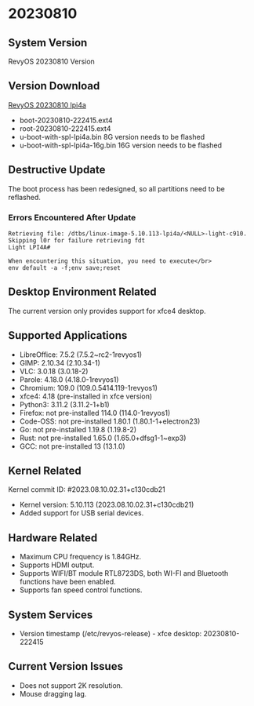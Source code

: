 # 20230810

## System Version

RevyOS 20230810 Version

## Version Download

[RevyOS 20230810 lpi4a](https://mirror.iscas.ac.cn/revyos/extra/images/lpi4a/20230810/)

- boot-20230810-222415.ext4 
- root-20230810-222415.ext4
- u-boot-with-spl-lpi4a.bin     8G version needs to be flashed
- u-boot-with-spl-lpi4a-16g.bin 16G version needs to be flashed

## Destructive Update

The boot process has been redesigned, so all partitions need to be reflashed.

### Errors Encountered After Update

```
Retrieving file: /dtbs/linux-image-5.10.113-lpi4a/<NULL>-light-c910.
Skipping l0r for failure retrieving fdt
Light LPI4A#

When encountering this situation, you need to execute</br>
env default -a -f;env save;reset
```

## Desktop Environment Related

The current version only provides support for xfce4 desktop.

## Supported Applications

- LibreOffice: 7.5.2 (7.5.2~rc2-1revyos1)
- GIMP: 2.10.34 (2.10.34-1)
- VLC: 3.0.18 (3.0.18-2)
- Parole: 4.18.0 (4.18.0-1revyos1)
- Chromium: 109.0 (109.0.5414.119-1revyos1)
- xfce4: 4.18 (pre-installed in xfce version)
- Python3: 3.11.2 (3.11.2-1+b1)
- Firefox: not pre-installed 114.0 (114.0-1revyos1)
- Code-OSS: not pre-installed 1.80.1 (1.80.1-1+electron23)
- Go: not pre-installed 1.19.8 (1.19.8-2)
- Rust: not pre-installed 1.65.0 (1.65.0+dfsg1-1~exp3)
- GCC: not pre-installed 13 (13.1.0)

## Kernel Related

Kernel commit ID: #2023.08.10.02.31+c130cdb21

- Kernel version: 5.10.113 (2023.08.10.02.31+c130cdb21)
- Added support for USB serial devices.

## Hardware Related

- Maximum CPU frequency is 1.84GHz.
- Supports HDMI output.
- Supports WIFI/BT module RTL8723DS, both WI-FI and Bluetooth functions have been enabled.
- Supports fan speed control functions.

## System Services

- Version timestamp (/etc/revyos-release) - xfce desktop: 20230810-222415

## Current Version Issues

- Does not support 2K resolution.
- Mouse dragging lag.